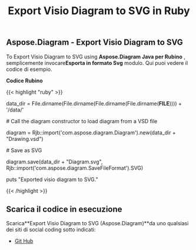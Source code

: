 ﻿---
title: Export Visio Diagram to SVG in Ruby
type: docs
weight: 50
url: /it/java/export-visio-diagram-to-svg-in-ruby/
---
## **Aspose.Diagram - Export Visio Diagram to SVG**
To Export Visio Diagram to SVG using **Aspose.Diagram Java per Rubino** , semplicemente invocare**Esporta in formato Svg** modulo. Qui puoi vedere il codice di esempio.

**Codice Rubino**

{{< highlight "ruby" >}}

 data_dir = File.dirname(File.dirname(File.dirname(File.dirname(__FILE__)))) + '/data/'

\# Call the diagram constructor to load diagram from a VSD file

diagram = Rjb::import('com.aspose.diagram.Diagram').new(data_dir + "Drawing.vsd")

\# Save as SVG

diagram.save(data_dir + "Diagram.svg", Rjb::import('com.aspose.diagram.SaveFileFormat').SVG)

puts "Exported visio diagram to SVG."

{{< /highlight >}}
## **Scarica il codice in esecuzione**
 Scarica**Export Visio Diagram to SVG (Aspose.Diagram)**da uno qualsiasi dei siti di social coding sotto indicati:

- [Git Hub](https://github.com/asposediagram/Aspose.Diagram-for-Java/blob/master/Plugins/Aspose_Diagram_Java_for_Ruby/lib/asposediagramjava/Export/exporttosvg.rb)
